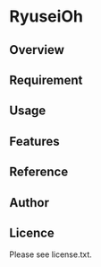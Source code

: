 # RyuseiOh 

## Overview


## Requirement


## Usage


## Features


## Reference


## Author


## Licence

Please see license.txt.
